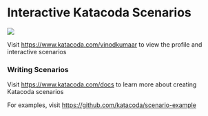 # Interactive Katacoda Scenarios

[![](http://shields.katacoda.com/katacoda/vinodkumaar/count.svg)](https://www.katacoda.com/vinodkumaar "Get your profile on Katacoda.com")

Visit https://www.katacoda.com/vinodkumaar to view the profile and interactive scenarios

### Writing Scenarios
Visit https://www.katacoda.com/docs to learn more about creating Katacoda scenarios

For examples, visit https://github.com/katacoda/scenario-example
